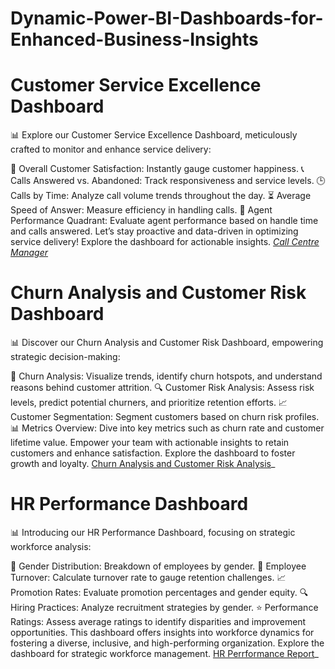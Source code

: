# Dynamic-Power-BI-Dashboards-for-Enhanced-Business-Insights

# Customer Service Excellence Dashboard
📊 Explore our Customer Service Excellence Dashboard, meticulously crafted to monitor and enhance service delivery:

🌟 Overall Customer Satisfaction: Instantly gauge customer happiness.
📞 Calls Answered vs. Abandoned: Track responsiveness and service levels.
🕒 Calls by Time: Analyze call volume trends throughout the day.
⏳ Average Speed of Answer: Measure efficiency in handling calls.
🎯 Agent Performance Quadrant: Evaluate agent performance based on handle time and calls answered.
Let’s stay proactive and data-driven in optimizing service delivery! Explore the dashboard for actionable insights. _[Call Centre Manager](https://github.com/CGowsalya/Dynamic-Power-BI-Dashboards-for-Enhanced-Business-Insights/blob/main/Call%centre.pdf)_ 

# Churn Analysis and Customer Risk Dashboard
📊 Discover our Churn Analysis and Customer Risk Dashboard, empowering strategic decision-making:

🔄 Churn Analysis: Visualize trends, identify churn hotspots, and understand reasons behind customer attrition.
🔍 Customer Risk Analysis: Assess risk levels, predict potential churners, and prioritize retention efforts.
📈 Customer Segmentation: Segment customers based on churn risk profiles.
📊 Metrics Overview: Dive into key metrics such as churn rate and customer lifetime value.
Empower your team with actionable insights to retain customers and enhance satisfaction. Explore the dashboard to foster growth and loyalty. 
[Churn Analysis and Customer Risk Analysis](https://github.com/CGowsalya/Dynamic-Power-BI-Dashboards-for-Enhanced-Business-Insights/blob/main/Churn%analysis.pdf)_ 

# HR Performance Dashboard
📊 Introducing our HR Performance Dashboard, focusing on strategic workforce analysis:

👫 Gender Distribution: Breakdown of employees by gender.
🚪 Employee Turnover: Calculate turnover rate to gauge retention challenges.
📈 Promotion Rates: Evaluate promotion percentages and gender equity.
🔍 Hiring Practices: Analyze recruitment strategies by gender.
⭐ Performance Ratings: Assess average ratings to identify disparities and improvement opportunities.
This dashboard offers insights into workforce dynamics for fostering a diverse, inclusive, and high-performing organization. Explore the dashboard for strategic workforce management.
[HR Perrformance Report](https://github.com/CGowsalya/Dynamic-Power-BI-Dashboards-for-Enhanced-Business-Insights/blob/main/Diversity%and%Inclusion.pdf)_

